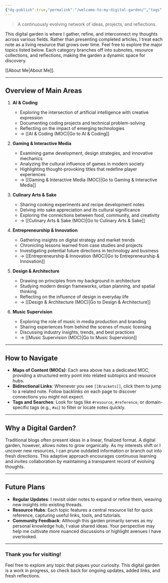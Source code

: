 ```yaml
---
{"dg-publish":true,"permalink":"/welcome-to-my-digital-garden/","tags":["gardenEntry"]}
---
```


> A continuously evolving network of ideas, projects, and reflections.

This digital garden is where I gather, refine, and interconnect my thoughts across various fields. Rather than presenting completed articles, I treat each note as a living resource that grows over time. Feel free to explore the major topics listed below. Each category branches off into subnotes, resource collections, and reflections, making the garden a dynamic space for discovery.

 [[About Me\|About Me]].

---

## **Overview of Main Areas**

1. **AI & Coding**  
   - Exploring the intersection of artificial intelligence with creative expression  
   - Documenting coding projects and technical problem-solving  
   - Reflecting on the impact of emerging technologies  
   - → [[AI & Coding (MOC)\|Go to AI & Coding]]

2. **Gaming & Interactive Media**  
   - Examining game development, design strategies, and innovative mechanics  
   - Analyzing the cultural influence of games in modern society  
   - Highlighting thought-provoking titles that redefine player experiences  
   - → [[Gaming & Interactive Media (MOC)\|Go to Gaming & Interactive Media]]

3. **Culinary Arts & Sake**  
   - Sharing cooking experiments and recipe development notes  
   - Delving into sake appreciation and its cultural significance  
   - Exploring the connections between food, community, and creativity  
   - → [[Culinary Arts & Sake (MOC)\|Go to Culinary Arts & Sake]]

4. **Entrepreneurship & Innovation**  
   - Gathering insights on digital strategy and market trends  
   - Chronicling lessons learned from case studies and projects  
   - Investigating potential future directions in technology and business  
   - → [[Entrepreneurship & Innovation (MOC)\|Go to Entrepreneurship & Innovation]]

5. **Design & Architecture**  
   - Drawing on principles from my background in architecture  
   - Studying modern design frameworks, urban planning, and spatial thinking  
   - Reflecting on the influence of design in everyday life  
   - → [[Design & Architecture (MOC)\|Go to Design & Architecture]]

6. **Music Supervision**  
   - Exploring the role of music in media production and branding  
   - Sharing experiences from behind the scenes of music licensing  
   - Discussing industry insights, trends, and best practices  
   - → [[Music Supervision (MOC)\|Go to Music Supervision]]

---

## **How to Navigate**

- **Maps of Content (MOCs)**: Each area above has a dedicated MOC, providing a structured entry point into related subtopics and resource hubs.
- **Bidirectional Links**: Whenever you see `[[Brackets]]`, click them to jump to a related note. Follow backlinks on each page to discover connections you might not expect.
- **Tags and Searches**: Look for tags like `#resource`, `#reference`, or domain-specific tags (e.g., `#ai`) to filter or locate notes quickly.

---

## **Why a Digital Garden?**

Traditional blogs often present ideas in a linear, finalized format. A digital garden, however, allows notes to grow organically. As my interests shift or I uncover new resources, I can prune outdated information or branch out into fresh directions. This adaptive approach encourages continuous learning and invites collaboration by maintaining a transparent record of evolving thoughts.

---

## **Future Plans**

- **Regular Updates**: I revisit older notes to expand or refine them, weaving new insights into existing threads.
- **Resource Hubs**: Each topic features a central resource list for quick reference, capturing useful links, tools, and tutorials.
- **Community Feedback**: Although this garden primarily serves as my personal knowledge hub, I value shared ideas. Your perspective may help me cultivate more nuanced discussions or highlight avenues I have overlooked.

---

### Thank you for visiting!

Feel free to explore any topic that piques your curiosity. This digital garden is a work in progress, so check back for ongoing updates, added links, and fresh reflections.
